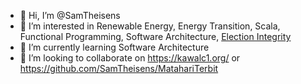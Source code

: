 - 👋 Hi, I’m @SamTheisens
- 👀 I’m interested in Renewable Energy, Energy Transition, Scala, Functional Programming, Software Architecture, [Election Integrity](https://www.linkedin.com/feed/update/urn:li:activity:6538595020553977856/)
- 🌱 I’m currently learning Software Architecture
- 💞️ I’m looking to collaborate on https://kawalc1.org/ or https://github.com/SamTheisens/MatahariTerbit

<!---
SamTheisens/SamTheisens is a ✨ special ✨ repository because its `README.md` (this file) appears on your GitHub profile.
You can click the Preview link to take a look at your changes.
--->
